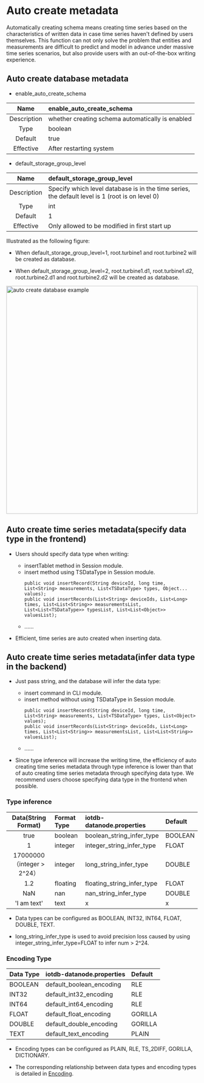 <!--

    Licensed to the Apache Software Foundation (ASF) under one
    or more contributor license agreements.  See the NOTICE file
    distributed with this work for additional information
    regarding copyright ownership.  The ASF licenses this file
    to you under the Apache License, Version 2.0 (the
    "License"); you may not use this file except in compliance
    with the License.  You may obtain a copy of the License at
    
        http://www.apache.org/licenses/LICENSE-2.0
    
    Unless required by applicable law or agreed to in writing,
    software distributed under the License is distributed on an
    "AS IS" BASIS, WITHOUT WARRANTIES OR CONDITIONS OF ANY
    KIND, either express or implied.  See the License for the
    specific language governing permissions and limitations
    under the License.

-->

# Auto create metadata

Automatically creating schema means creating time series based on the characteristics of written data in case time series haven't defined by users themselves.
This function can not only solve the problem that entities and measurements are difficult to predict and model in advance under massive time series scenarios,
but also provide users with an out-of-the-box writing experience.

## Auto create database metadata

* enable\_auto\_create\_schema

| Name | enable\_auto\_create\_schema |
|:---:|:---|
| Description | whether creating schema automatically is enabled |
| Type | boolean |
| Default | true |
| Effective | After restarting system |

* default\_storage\_group\_level

| Name | default\_storage\_group\_level |
|:---:|:---|
| Description | Specify which level database is in the time series, the default level is 1 (root is on level 0) |
| Type | int |
| Default | 1 |
| Effective | Only allowed to be modified in first start up |

Illustrated as the following figure:

* When default_storage_group_level=1, root.turbine1 and root.turbine2 will be created as database.

* When default_storage_group_level=2, root.turbine1.d1, root.turbine1.d2, root.turbine2.d1 and root.turbine2.d2 will be created as database.

<img style="width:100%; max-width:800px; max-height:600px; margin-left:auto; margin-right:auto; display:block;" src="https://alioss.timecho.com/docs/img/UserGuide/Data-Concept/Auto-Create-MetaData/auto_create_sg_example.png?raw=true" alt="auto create database example">

## Auto create time series metadata(specify data type in the frontend)

* Users should specify data type when writing:

    * insertTablet method in Session module.
    * insert method using TSDataType in Session module.
      ```
      public void insertRecord(String deviceId, long time, List<String> measurements, List<TSDataType> types, Object... values);
      public void insertRecords(List<String> deviceIds, List<Long> times, List<List<String>> measurementsList, List<List<TSDataType>> typesList, List<List<Object>> valuesList);
      ```
    * ......

* Efficient, time series are auto created when inserting data.

## Auto create time series metadata(infer data type in the backend)

* Just pass string, and the database will infer the data type:
  
    * insert command in CLI module.
    * insert method without using TSDataType in Session module.
      ```
      public void insertRecord(String deviceId, long time, List<String> measurements, List<TSDataType> types, List<Object> values);
      public void insertRecords(List<String> deviceIds, List<Long> times, List<List<String>> measurementsList, List<List<String>> valuesList);
      ```
    * ......

* Since type inference will increase the writing time, the efficiency of auto creating time series metadata through type inference is lower than that of auto creating time series metadata through specifying data type. We recommend users choose specifying data type in the frontend when possible.

### Type inference

| Data(String Format) | Format Type | iotdb-datanode.properties     | Default |
|:---:|:---|:------------------------------|:---|
| true | boolean | boolean\_string\_infer\_type  | BOOLEAN |
| 1 | integer | integer\_string\_infer\_type  | FLOAT |
| 17000000（integer > 2^24） | integer | long\_string\_infer\_type     | DOUBLE |
| 1.2 | floating | floating\_string\_infer\_type | FLOAT |
| NaN | nan | nan\_string\_infer\_type      | DOUBLE |
| 'I am text' | text | x                             | x |

* Data types can be configured as BOOLEAN, INT32, INT64, FLOAT, DOUBLE, TEXT.

* long_string_infer_type is used to avoid precision loss caused by using integer_string_infer_type=FLOAT to infer num > 2^24.

### Encoding Type

| Data Type | iotdb-datanode.properties  | Default |
|:---|:---------------------------|:---|
| BOOLEAN | default\_boolean\_encoding | RLE |
| INT32 | default\_int32\_encoding   | RLE |
| INT64 | default\_int64\_encoding   | RLE |
| FLOAT | default\_float\_encoding   | GORILLA |
| DOUBLE | default\_double\_encoding  | GORILLA |
| TEXT | default\_text\_encoding    | PLAIN |

* Encoding types can be configured as PLAIN, RLE, TS_2DIFF, GORILLA, DICTIONARY.

* The corresponding relationship between data types and encoding types is detailed in [Encoding](../Basic-Concept/Encoding-and-Compression.md).